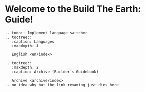 <!---
title: Root
path: /..
version: 1.1.1
last-updated: 
authors:
  - @ezraen1
--->
Welcome to the Build The Earth: Guide!
==================================================

```eval_rst
.. todo:: Implement language switcher
.. toctree::
   :caption: Languages
   :maxdepth: 3

   English <en/index>
```

```eval_rst
.. toctree::
   :maxdepth: 2
   :caption: Archive (Builder's Guidebook)

   Archive <archive/index>
.. no idea why but the link renaming just dies here
```   
